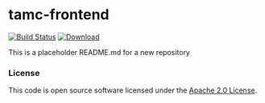 
# tamc-frontend

[![Build Status](https://travis-ci.org/hmrc/tamc-frontend.svg?branch=master)](https://travis-ci.org/hmrc/tamc-frontend) [ ![Download](https://api.bintray.com/packages/hmrc/releases/tamc-frontend/images/download.svg) ](https://bintray.com/hmrc/releases/tamc-frontend/_latestVersion)

This is a placeholder README.md for a new repository

### License

This code is open source software licensed under the [Apache 2.0 License]("http://www.apache.org/licenses/LICENSE-2.0.html").
    
